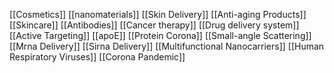 [[Cosmetics]]
[[nanomaterials]]
[[Skin Delivery]]
[[Anti-aging Products]]
[[Skincare]]
[[Antibodies]]
[[Cancer therapy]]
[[Drug delivery system]]
[[Active Targeting]]
[[apoE]]
[[Protein Corona]]
[[Small-angle Scattering]]
[[Mrna Delivery]]
[[Sirna Delivery]]
[[Multifunctional Nanocarriers]]
[[Human Respiratory Viruses]]
[[Corona Pandemic]]
